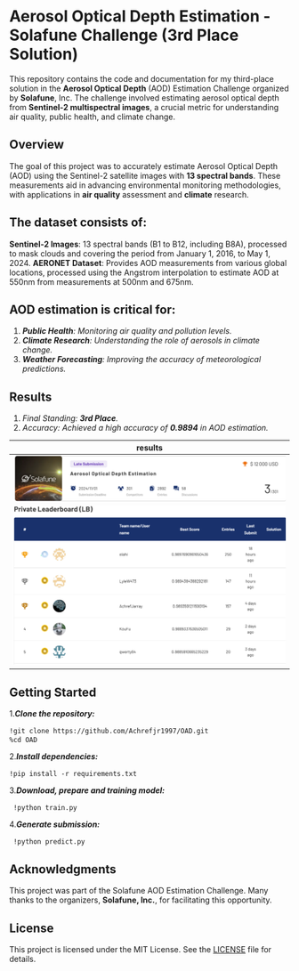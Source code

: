 # Aerosol Optical Depth Estimation - Solafune Challenge (3rd Place Solution)

This repository contains the code and documentation for my third-place solution in the **Aerosol Optical Depth** (AOD) Estimation Challenge organized by **Solafune**,
Inc. The challenge involved estimating aerosol optical depth from **Sentinel-2 multispectral images**, a crucial metric for understanding air quality, 
public health, and climate change.

## Overview

The goal of this project was to accurately estimate Aerosol Optical Depth (AOD) using the Sentinel-2 satellite images with **13 spectral bands**. 
These measurements aid in advancing environmental monitoring methodologies, with applications in **air quality** assessment and **climate** research.

## The dataset consists of:

**Sentinel-2 Images**: 13 spectral bands (B1 to B12, including B8A), processed to mask clouds and covering the period from January 1, 2016, to May 1, 2024.
**AERONET Dataset**: Provides AOD measurements from various global locations, processed using the Angstrom interpolation to estimate AOD at 550nm from measurements at 500nm and 675nm.


## AOD estimation is critical for:

1. ***Public Health**: Monitoring air quality and pollution levels.*
2. ***Climate Research**: Understanding the role of aerosols in climate change.*
3. ***Weather Forecasting**: Improving the accuracy of meteorological predictions.*
    
## Results
1. *Final Standing: **3rd Place**.*
2. *Accuracy: Achieved a high accuracy of **0.9894** in AOD estimation.*
    
| results |
|------------------|
|![results](assets/assets1.png) |
|![results](assets/assets2.png) |

## Getting Started

1.***Clone the repository:***

    !git clone https://github.com/Achrefjr1997/OAD.git
    %cd OAD
    
2.***Install dependencies:***

    !pip install -r requirements.txt
    
3.***Download, prepare and training model:***

     !python train.py 
            
4.***Generate submission:***

     !python predict.py 

## Acknowledgments

This project was part of the Solafune AOD Estimation Challenge. Many thanks to the organizers, **Solafune, Inc.**, for facilitating this opportunity.

## License
This project is licensed under the MIT License. See the [LICENSE](LICENSE)  file for details.
